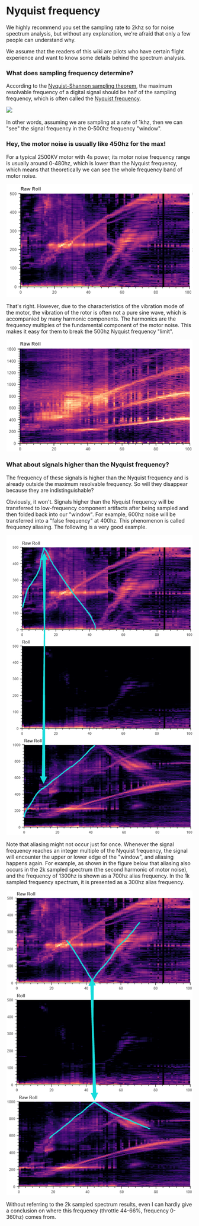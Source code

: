 # Nyquist frequency

We highly recommend you set the sampling rate to 2khz so for noise spectrum analysis, but without any explanation, we're afraid that only a few people can understand why.

We assume that the readers of this wiki are pilots who have certain flight experience and want to know some details behind the spectrum analysis.

### What does sampling frequency determine?

According to the [Nyquist-Shannon sampling theorem](https://en.wikipedia.org/wiki/Nyquist%E2%80%93Shannon\_sampling\_theorem), the maximum resolvable frequency of a digital signal should be half of the sampling frequency, which is often called the [Nyquist frequency](https://en.wikipedia.org/wiki/Nyquist\_frequency).

![](../.gitbook/assets/1920px-Nyquist\_frequency\_&\_rate.svg.png)

In other words, assuming we are sampling at a rate of 1khz, then we can "see" the signal frequency in the 0-500hz frequency "window".

### Hey, the motor noise is usually like 450hz for the max!

For a typical 2500KV motor with 4s power, its motor noise frequency range is usually around 0-480hz, which is lower than the Nyquist frequency, which means that theoretically we can see the whole frequency band of motor noise.

![](../.gitbook/assets/0-500-motor-noise.png)

That's right. However, due to the characteristics of the vibration mode of the motor, the vibration of the rotor is often not a pure sine wave, which is accompanied by many harmonic components. The harmonics are the frequency multiples of the fundamental component of the motor noise. This makes it easy for them to break the 500hz Nyquist frequency "limit".

![](../.gitbook/assets/motor-noise-modes.png)

### What about signals higher than the Nyquist frequency?

The frequency of these signals is higher than the Nyquist frequency and is already outside the maximum resolvable frequency. So will they disappear because they are indistinguishable?

Obviously, it won't. Signals higher than the Nyquist frequency will be transferred to low-frequency component artifacts after being sampled and then folded back into our "window". For example, 600hz noise will be transferred into a "false frequency" at 400hz. This phenomenon is called frequency aliasing. The following is a very good example.

![](../.gitbook/assets/600-transfer-400.png)

Note that aliasing might not occur just for once. Whenever the signal frequency reaches an integer multiple of the Nyquist frequency, the signal will encounter the upper or lower edge of the "window", and aliasing happens again. For example, as shown in the figure below that aliasing also occurs in the 2k sampled spectrum (the second harmonic of motor noise), and the frequency of 1300hz is shown as a 700hz alias frequency. In the 1k sampled frequency spectrum, it is presented as a 300hz alias frequency.

![](../.gitbook/assets/1000-fold-twice.png)

Without referring to the 2k sampled spectrum results, even I can hardly give a conclusion on where this frequency (throttle 44-66%, frequency 0-360hz) comes from.
